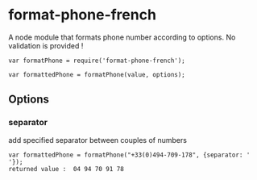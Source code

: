 # format-phone-french
A node module that formats phone number according to options.
No validation is provided ! 

```
var formatPhone = require('format-phone-french');

var formattedPhone = formatPhone(value, options);
```

## Options
### separator
add specified separator between couples of numbers
```
var formattedPhone = formatPhone("+33(0)494-709-178", {separator: ' '});
returned value :  04 94 70 91 78
```

